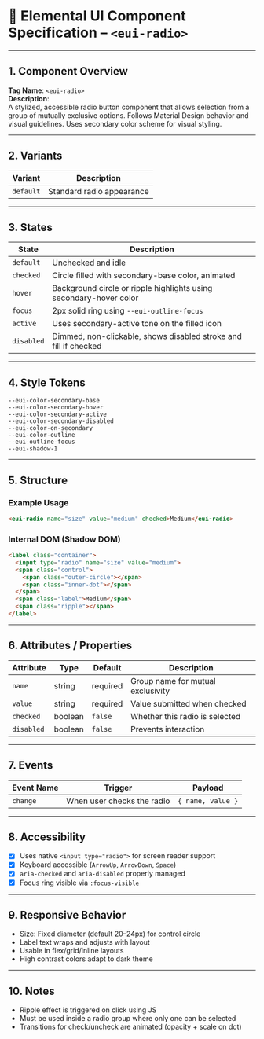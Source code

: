 # 🔘 Elemental UI Component Specification – `<eui-radio>`

---

## 1. Component Overview

**Tag Name**: `<eui-radio>`  
**Description**:  
A stylized, accessible radio button component that allows selection from a group of mutually exclusive options. Follows Material Design behavior and visual guidelines. Uses secondary color scheme for visual styling.

---

## 2. Variants

| Variant   | Description                    |
|-----------|--------------------------------|
| `default` | Standard radio appearance      |

---

## 3. States

| State     | Description                                                                 |
|-----------|-----------------------------------------------------------------------------|
| `default` | Unchecked and idle                                                          |
| `checked` | Circle filled with secondary-base color, animated                           |
| `hover`   | Background circle or ripple highlights using secondary-hover color          |
| `focus`   | 2px solid ring using `--eui-outline-focus`                                  |
| `active`  | Uses secondary-active tone on the filled icon                               |
| `disabled`| Dimmed, non-clickable, shows disabled stroke and fill if checked            |

---

## 4. Style Tokens

```
--eui-color-secondary-base  
--eui-color-secondary-hover  
--eui-color-secondary-active  
--eui-color-secondary-disabled  
--eui-color-on-secondary  
--eui-color-outline  
--eui-outline-focus  
--eui-shadow-1  
```

---

## 5. Structure

### Example Usage
```html
<eui-radio name="size" value="medium" checked>Medium</eui-radio>
```

### Internal DOM (Shadow DOM)
```html
<label class="container">
  <input type="radio" name="size" value="medium">
  <span class="control">
    <span class="outer-circle"></span>
    <span class="inner-dot"></span>
  </span>
  <span class="label">Medium</span>
  <span class="ripple"></span>
</label>
```

---

## 6. Attributes / Properties

| Attribute   | Type     | Default   | Description                             |
|-------------|----------|-----------|-----------------------------------------|
| `name`      | string   | required  | Group name for mutual exclusivity       |
| `value`     | string   | required  | Value submitted when checked            |
| `checked`   | boolean  | `false`   | Whether this radio is selected          |
| `disabled`  | boolean  | `false`   | Prevents interaction                    |

---

## 7. Events

| Event Name | Trigger                   | Payload              |
|------------|---------------------------|----------------------|
| `change`   | When user checks the radio| `{ name, value }`    |

---

## 8. Accessibility

- [x] Uses native `<input type="radio">` for screen reader support
- [x] Keyboard accessible (`ArrowUp`, `ArrowDown`, `Space`)
- [x] `aria-checked` and `aria-disabled` properly managed
- [x] Focus ring visible via `:focus-visible`

---

## 9. Responsive Behavior

- Size: Fixed diameter (default 20–24px) for control circle
- Label text wraps and adjusts with layout
- Usable in flex/grid/inline layouts
- High contrast colors adapt to dark theme

---

## 10. Notes

- Ripple effect is triggered on click using JS
- Must be used inside a radio group where only one can be selected
- Transitions for check/uncheck are animated (opacity + scale on dot)
